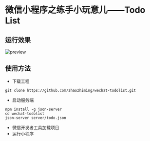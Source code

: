 # 微信小程序之练手小玩意儿——Todo List

## 运行效果
![preview](preview.gif)
  
## 使用方法
* 下载工程
```
git clone https://github.com/zhaozhiming/wechat-todolist.git
```
* 启动服务端
```
npm install -g json-server
cd wechat-todolist
json-server server/todo.json
```
* 微信开发者工具加载项目
* 运行小程序
